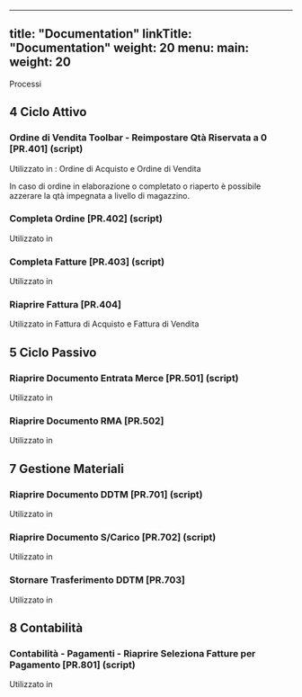 
---
title: "Documentation"
linkTitle: "Documentation"
weight: 20
menu:
  main:
    weight: 20
---

Processi

## 4 Ciclo Attivo
### Ordine di Vendita Toolbar  - Reimpostare Qtà Riservata a 0 [PR.401]  (script)
 Utilizzato in : Ordine di Acquisto e Ordine di Vendita

In caso di ordine in elaborazione o completato o riaperto è possibile azzerare la qtà impegnata a livello di magazzino.
### Completa Ordine  [PR.402] (script)
 Utilizzato in

### Completa Fatture [PR.403] (script)
  Utilizzato in
  
### Riaprire Fattura [PR.404]
  Utilizzato in Fattura di Acquisto e Fattura di Vendita
  
## 5 Ciclo Passivo
### Riaprire Documento Entrata Merce [PR.501] (script)
  Utilizzato in
### Riaprire Documento RMA  [PR.502] 
  Utilizzato in
## 7 Gestione Materiali
### Riaprire Documento DDTM [PR.701] (script)
  Utilizzato in
### Riaprire Documento S/Carico  [PR.702]  (script)
  Utilizzato in
### Stornare Trasferimento DDTM [PR.703]
  Utilizzato in
  
## 8 Contabilità

### Contabilità - Pagamenti - Riaprire Seleziona Fatture per Pagamento [PR.801] (script)
 Utilizzato in








